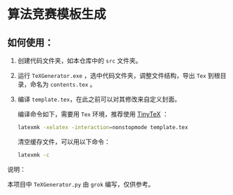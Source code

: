 # 算法竞赛模板生成

## 如何使用：

1. 创建代码文件夹，如本仓库中的 `src` 文件夹。
2. 运行 `TeXGenerator.exe` ，选中代码文件夹，调整文件结构，导出 `Tex` 到根目录，命名为 `contents.tex` 。
3. 编译 `template.tex`，在此之前可以对其修改来自定义封面。

   编译命令如下，需要用 `Tex` 环境，推荐使用 [TinyTeX](https://yihui.org/tinytex/) ：

   ```bash
   latexmk -xelatex -interaction=nonstopmode template.tex
   ```

   清空缓存文件，可以用以下命令：

   ```bash
   latexmk -c
   ```

说明：

本项目中 `TeXGenerator.py` 由 `grok` 编写，仅供参考。
